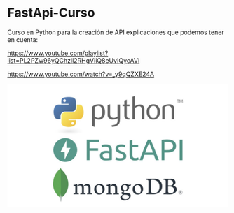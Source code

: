 # FastApi-Curso
Curso en Python para la creación de API
explicaciones que podemos tener en cuenta:

https://www.youtube.com/playlist?list=PL2PZw96yQChzll2RHgViiQ8eUvIQycAVl

https://www.youtube.com/watch?v=_y9qQZXE24A

![Image text](https://github.com/FranciscoSerafini/FastApi-Curso/blob/main/imagen.jpg?raw=true)


